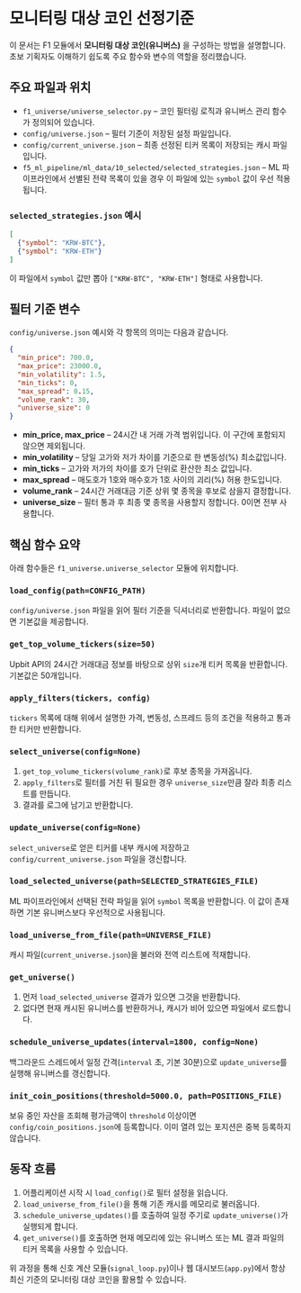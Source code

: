 # 모니터링 대상 코인 선정기준

이 문서는 F1 모듈에서 **모니터링 대상 코인(유니버스)** 을 구성하는 방법을 설명합니다. 초보 기획자도 이해하기 쉽도록 주요 함수와 변수의 역할을 정리했습니다.

## 주요 파일과 위치

- `f1_universe/universe_selector.py` – 코인 필터링 로직과 유니버스 관리 함수가 정의되어 있습니다.
- `config/universe.json` – 필터 기준이 저장된 설정 파일입니다.
- `config/current_universe.json` – 최종 선정된 티커 목록이 저장되는 캐시 파일입니다.
- `f5_ml_pipeline/ml_data/10_selected/selected_strategies.json` – ML 파이프라인에서 선별된 전략 목록이 있을 경우 이 파일에 있는 `symbol` 값이 우선 적용됩니다.
### `selected_strategies.json` 예시
```json
[
  {"symbol": "KRW-BTC"},
  {"symbol": "KRW-ETH"}
]
```
이 파일에서 `symbol` 값만 뽑아 `["KRW-BTC", "KRW-ETH"]` 형태로 사용합니다.


## 필터 기준 변수

`config/universe.json` 예시와 각 항목의 의미는 다음과 같습니다.

```json
{
  "min_price": 700.0,
  "max_price": 23000.0,
  "min_volatility": 1.5,
  "min_ticks": 0,
  "max_spread": 0.15,
  "volume_rank": 30,
  "universe_size": 0
}
```

- **min_price, max_price** – 24시간 내 거래 가격 범위입니다. 이 구간에 포함되지 않으면 제외됩니다.
- **min_volatility** – 당일 고가와 저가 차이를 기준으로 한 변동성(%) 최소값입니다.
- **min_ticks** – 고가와 저가의 차이를 호가 단위로 환산한 최소 값입니다.
- **max_spread** – 매도호가 1호와 매수호가 1호 사이의 괴리(%) 허용 한도입니다.
- **volume_rank** – 24시간 거래대금 기준 상위 몇 종목을 후보로 삼을지 결정합니다.
- **universe_size** – 필터 통과 후 최종 몇 종목을 사용할지 정합니다. 0이면 전부 사용합니다.

## 핵심 함수 요약

아래 함수들은 `f1_universe.universe_selector` 모듈에 위치합니다.

### `load_config(path=CONFIG_PATH)`

`config/universe.json` 파일을 읽어 필터 기준을 딕셔너리로 반환합니다. 파일이 없으면 기본값을 제공합니다.

### `get_top_volume_tickers(size=50)`

Upbit API의 24시간 거래대금 정보를 바탕으로 상위 `size`개 티커 목록을 반환합니다. 기본값은 50개입니다.

### `apply_filters(tickers, config)`

`tickers` 목록에 대해 위에서 설명한 가격, 변동성, 스프레드 등의 조건을 적용하고 통과한 티커만 반환합니다.

### `select_universe(config=None)`

1. `get_top_volume_tickers(volume_rank)`로 후보 종목을 가져옵니다.
2. `apply_filters`로 필터를 거친 뒤 필요한 경우 `universe_size`만큼 잘라 최종 리스트를 만듭니다.
3. 결과를 로그에 남기고 반환합니다.

### `update_universe(config=None)`

`select_universe`로 얻은 티커를 내부 캐시에 저장하고 `config/current_universe.json` 파일을 갱신합니다.

### `load_selected_universe(path=SELECTED_STRATEGIES_FILE)`

ML 파이프라인에서 선택된 전략 파일을 읽어 `symbol` 목록을 반환합니다. 이 값이 존재하면 기본 유니버스보다 우선적으로 사용됩니다.

### `load_universe_from_file(path=UNIVERSE_FILE)`

캐시 파일(`current_universe.json`)을 불러와 전역 리스트에 적재합니다.

### `get_universe()`

1. 먼저 `load_selected_universe` 결과가 있으면 그것을 반환합니다.
2. 없다면 현재 캐시된 유니버스를 반환하거나, 캐시가 비어 있으면 파일에서 로드합니다.

### `schedule_universe_updates(interval=1800, config=None)`

백그라운드 스레드에서 일정 간격(`interval` 초, 기본 30분)으로 `update_universe`를 실행해 유니버스를 갱신합니다.

### `init_coin_positions(threshold=5000.0, path=POSITIONS_FILE)`

보유 중인 자산을 조회해 평가금액이 `threshold` 이상이면 `config/coin_positions.json`에 등록합니다. 이미 열려 있는 포지션은 중복 등록하지 않습니다.

## 동작 흐름

1. 어플리케이션 시작 시 `load_config()`로 필터 설정을 읽습니다.
2. `load_universe_from_file()`을 통해 기존 캐시를 메모리로 불러옵니다.
3. `schedule_universe_updates()`를 호출하여 일정 주기로 `update_universe()`가 실행되게 합니다.
4. `get_universe()`를 호출하면 현재 메모리에 있는 유니버스 또는 ML 결과 파일의 티커 목록을 사용할 수 있습니다.

위 과정을 통해 신호 계산 모듈(`signal_loop.py`)이나 웹 대시보드(`app.py`)에서 항상 최신 기준의 모니터링 대상 코인을 활용할 수 있습니다.

